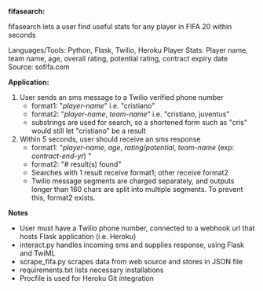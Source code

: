 **fifasearch:**

fifasearch lets a user find useful stats for any player in FIFA 20 within seconds

Languages/Tools: Python, Flask, Twilio, Heroku
Player Stats: Player name, team name, age, overall rating, potential rating, contract expiry date        
Source: sofifa.com

**Application:**
1. User sends an sms message to a Twilio verified phone number
    - format1: "_player-name_" i.e. "cristiano"
    - format2: "_player-name_, _team-name_" i.e. "cristiano, juventus"
    - substrings are used for search, so a shortened form such as "cris" would still let "cristiano" be a result
2. Within 5 seconds, user should receive an sms response 
    - format1: "_player-name_, _age_, _rating_/_potential_, _team-name_ (exp: _contract-end-yr_) "
    - format2: "_#_ result(s) found"
    - Searches with 1 result receive format1; other receive format2
    - Twilio message segments are charged separately, and outputs longer than 160 chars are split into multiple
      segments. To prevent this, format2 exists.
      
**Notes**
- User must have a Twilio phone number, connected to a webhook url that hosts Flask application (i.e. Heroku)
- interact.py handles incoming sms and supplies response, using Flask and TwiML
- scrape_fifa.py scrapes data from web source and stores in JSON file 
- requirements.txt lists necessary installations
- Procfile is used for Heroku Git integration